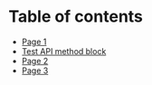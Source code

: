 # Table of contents

* [Page 1](README.md)
* [Test API method block](test-api-method-block.md)
* [Page 2](page-2.md)
* [Page 3](page-3.md)
